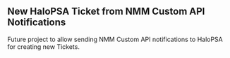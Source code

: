 ## New HaloPSA Ticket from NMM Custom API Notifications

Future project to allow sending NMM Custom API notifications to HaloPSA for creating new Tickets.
